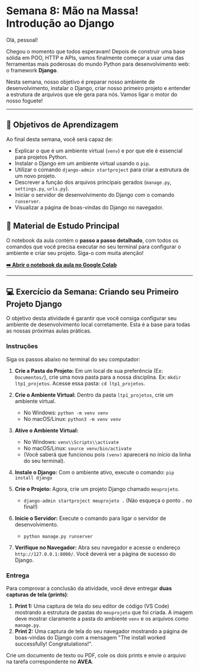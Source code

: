 # Semana 8: Mão na Massa! Introdução ao Django

Olá, pessoal!

Chegou o momento que todos esperavam! Depois de construir uma base sólida em POO, HTTP e APIs, vamos finalmente começar a usar uma das ferramentas mais poderosas do mundo Python para desenvolvimento web: o framework **Django**.

Nesta semana, nosso objetivo é preparar nosso ambiente de desenvolvimento, instalar o Django, criar nosso primeiro projeto e entender a estrutura de arquivos que ele gera para nós. Vamos ligar o motor do nosso foguete!

---

## 🎯 Objetivos de Aprendizagem

Ao final desta semana, você será capaz de:

* Explicar o que é um ambiente virtual (`venv`) e por que ele é essencial para projetos Python.
* Instalar o Django em um ambiente virtual usando o `pip`.
* Utilizar o comando `django-admin startproject` para criar a estrutura de um novo projeto.
* Descrever a função dos arquivos principais gerados (`manage.py`, `settings.py`, `urls.py`).
* Iniciar o servidor de desenvolvimento do Django com o comando `runserver`.
* Visualizar a página de boas-vindas do Django no navegador.

## 📖 Material de Estudo Principal

O notebook da aula contém o **passo a passo detalhado**, com todos os comandos que você precisa executar no seu terminal para configurar o ambiente e criar seu projeto. Siga-o com muita atenção!

**[➡️ Abrir o notebook da aula no Google Colab](https://colab.research.google.com/github/delanohelio/tlp1/blob/main/conteudos/semana-08/aula_semana_08.ipynb)**

---

## 💻 Exercício da Semana: Criando seu Primeiro Projeto Django

O objetivo desta atividade é garantir que você consiga configurar seu ambiente de desenvolvimento local corretamente. Esta é a base para todas as nossas próximas aulas práticas.

### Instruções

Siga os passos abaixo no terminal do seu computador:

1.  **Crie a Pasta do Projeto:** Em um local de sua preferência (Ex: `Documentos/`), crie uma nova pasta para a nossa disciplina. Ex: `mkdir ltp1_projetos`. Acesse essa pasta: `cd ltp1_projetos`.

2.  **Crie o Ambiente Virtual:** Dentro da pasta `ltp1_projetos`, crie um ambiente virtual.
    * No Windows: `python -m venv venv`
    * No macOS/Linux: `python3 -m venv venv`

3.  **Ative o Ambiente Virtual:**
    * No Windows: `venv\\Scripts\\activate`
    * No macOS/Linux: `source venv/bin/activate`
    * (Você saberá que funcionou pois `(venv)` aparecerá no início da linha do seu terminal).

4.  **Instale o Django:** Com o ambiente ativo, execute o comando: `pip install django`

5.  **Crie o Projeto:** Agora, crie um projeto Django chamado `meuprojeto`.
    * `django-admin startproject meuprojeto .` (Não esqueça o ponto `.` no final!)

6.  **Inicie o Servidor:** Execute o comando para ligar o servidor de desenvolvimento.
    * `python manage.py runserver`

7.  **Verifique no Navegador:** Abra seu navegador e acesse o endereço `http://127.0.0.1:8000/`. Você deverá ver a página de sucesso do Django.

### Entrega

Para comprovar a conclusão da atividade, você deve entregar **duas capturas de tela (prints)**:

1.  **Print 1:** Uma captura de tela do seu editor de código (VS Code) mostrando a estrutura de pastas do `meuprojeto` que foi criada. A imagem deve mostrar claramente a pasta do ambiente `venv` e os arquivos como `manage.py`.
2.  **Print 2:** Uma captura de tela do seu navegador mostrando a página de boas-vindas do Django com a mensagem "The install worked successfully! Congratulations!".

Crie um documento de texto ou PDF, cole os dois prints e envie o arquivo na tarefa correspondente no **AVEA**.